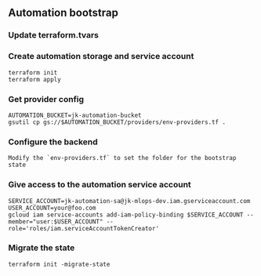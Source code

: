 ## Automation bootstrap

### Update terraform.tvars

### Create automation storage and service account

```
terraform init
terraform apply 

```

### Get provider config

```
AUTOMATION_BUCKET=jk-automation-bucket
gsutil cp gs://$AUTOMATION_BUCKET/providers/env-providers.tf .
```

### Configure the backend

```
Modify the `env-providers.tf` to set the folder for the bootstrap state
```

### Give access to the automation service account

```
SERVICE_ACCOUNT=jk-automation-sa@jk-mlops-dev.iam.gserviceaccount.com
USER_ACCOUNT=your@foo.com
gcloud iam service-accounts add-iam-policy-binding $SERVICE_ACCOUNT --member="user:$USER_ACCOUNT" --role='roles/iam.serviceAccountTokenCreator'

```

### Migrate the state

```
terraform init -migrate-state 
```